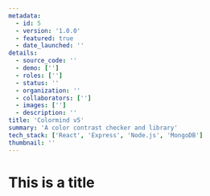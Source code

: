 ```yaml
---
metadata:  
  - id: 5 
  - version: '1.0.0' 
  - featured: true 
  - date_launched: '' 
details: 
  - source_code: ''
  - demo: ['']
  - roles: ['']
  - status: ''
  - organization: ''
  - collaborators: ['']
  - images: ['']
  - description: ''
title: 'Colormind v5'
summary: 'A color contrast checker and library'
tech_stack: ['React', 'Express', 'Node.js', 'MongoDB']
thumbnail: ''
---
```


# This is a title